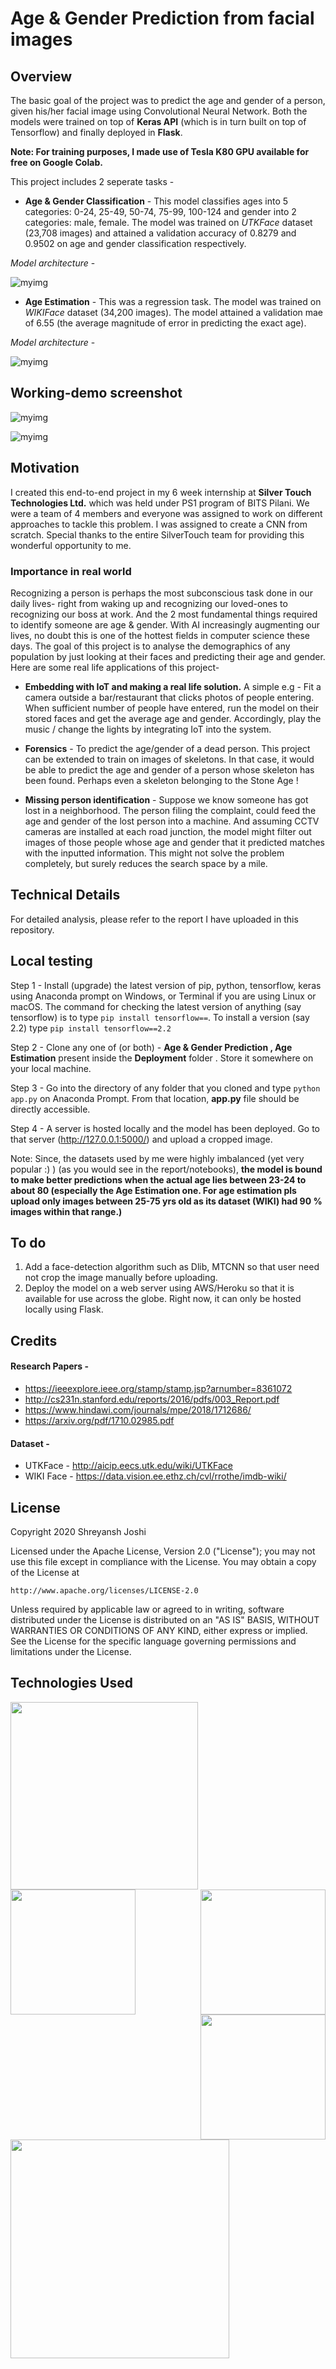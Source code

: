 # Age & Gender Prediction from facial images

## Overview
The basic goal of the project was to predict the age and gender of a person, given his/her facial image using Convolutional Neural Network. Both the models were trained on top of **Keras API** (which is in turn built on top of Tensorflow) and finally deployed in **Flask**.

**Note: For training purposes, I made use of Tesla K80 GPU available for free on Google Colab.**

This project includes 2 seperate tasks  -
* **Age & Gender Classification** - This model classifies ages into 5 categories: 0-24, 25-49, 50-74, 75-99, 100-124 and gender into 2 categories: male, female. The model was trained on *UTKFace* dataset (23,708 images) and attained a validation accuracy of 0.8279 and 0.9502 on age and gender classification respectively.
  
*Model architecture* - 

![myimg](readme_img/classifiers.PNG)       

* **Age Estimation** - This was a regression task. The model was trained on *WIKIFace* dataset (34,200 images). The model attained a validation mae of 6.55 (the average magnitude of error in predicting the exact age).

*Model architecture* -

![myimg](readme_img/regress.PNG)  

## Working-demo screenshot

![myimg](readme_img/class1.PNG)                                                                                   

![myimg](readme_img/reg1.PNG) 

## Motivation
I created this end-to-end project in my 6 week internship at **Silver Touch Technologies Ltd.** which was held under PS1 program of BITS Pilani. We were a team of 4 members and everyone was assigned to work on different approaches to tackle this problem. I was assigned to create a CNN from scratch. Special thanks to the entire SilverTouch team for providing this wonderful opportunity to me.

### Importance in real world
Recognizing a person is perhaps the most subconscious task done in our daily lives- right from waking up and recognizing our loved-ones to recognizing our boss at work. And the 2 most fundamental things required to identify someone are age & gender. With AI increasingly augmenting our lives, no doubt this is one of the hottest fields in computer science these days. The goal of this project is to analyse the demographics of any population by just looking at their faces and predicting their age and gender. Here are some real life applications of this project-
* **Embedding with IoT and making a real life solution.** A simple e.g - Fit a camera outside a bar/restaurant that clicks photos of people entering. When sufficient number of people have entered, run the model on their stored faces and get the average age and gender. Accordingly, play the music / change the lights by integrating IoT into the system.

* **Forensics** - To predict the age/gender of a dead person. This project can be extended to train on images of skeletons. In that case, it would be able to predict the age and gender of a person whose skeleton has been found. Perhaps even a skeleton belonging to the Stone Age !

* **Missing person identification** - Suppose we know someone has got lost in a neighborhood. The person filing the complaint, could feed the age and gender of the lost person into a machine. And assuming CCTV cameras are installed at each road junction, the model might filter out images of those people whose age and gender that it predicted matches with the inputted information. This might not solve the problem completely, but surely reduces the search space by a mile. 

## Technical Details
For detailed analysis, please refer to the report I have uploaded in this repository.

## Local testing
Step 1 - Install (upgrade) the latest version of pip, python, tensorflow, keras using Anaconda prompt on Windows, or Terminal if you are using Linux or macOS.
The command for checking the latest version of anything (say tensorflow) is to type `pip install tensorflow==`. 
To install a version (say 2.2) type `pip install tensorflow==2.2`

Step 2  - Clone any one of (or both) - **Age & Gender Prediction , Age Estimation** present inside the **Deployment** folder . Store it somewhere on your local machine.

Step 3 - Go into the directory of any folder that you cloned and type `python app.py` on Anaconda Prompt. From that location, **app.py** file should be directly accessible.

Step 4 - A server is hosted locally and the model has been deployed. Go to that server (http://127.0.0.1:5000/) and upload a cropped image.

Note: Since, the datasets used by me were highly imbalanced (yet very popular :) ) (as you would see in the report/notebooks), **the model is bound to make better predictions when the actual age lies between 23-24 to about 80 (especially the Age Estimation one. For age estimation pls upload only images between 25-75 yrs old as its dataset (WIKI) had 90 % images within that range.)** 

## To do
1. Add a face-detection algorithm such as Dlib, MTCNN so that user need not crop the image manually before uploading.
2. Deploy the model on a web server using AWS/Heroku so that it is available for use across the globe. Right now, it can only be hosted locally using Flask.

## Credits

#### Research Papers - 
* https://ieeexplore.ieee.org/stamp/stamp.jsp?arnumber=8361072
* http://cs231n.stanford.edu/reports/2016/pdfs/003_Report.pdf
* https://www.hindawi.com/journals/mpe/2018/1712686/
* https://arxiv.org/pdf/1710.02985.pdf

#### Dataset - 
* UTKFace - http://aicip.eecs.utk.edu/wiki/UTKFace
* WIKI Face - https://data.vision.ee.ethz.ch/cvl/rrothe/imdb-wiki/

 ## License
 Copyright 2020 Shreyansh Joshi

Licensed under the Apache License, Version 2.0 ("License"); you may not use this file except in compliance with the License. You may obtain a copy of the License at

`http://www.apache.org/licenses/LICENSE-2.0`

Unless required by applicable law or agreed to in writing, software distributed under the License is distributed on an "AS IS" BASIS, WITHOUT WARRANTIES OR CONDITIONS OF ANY KIND, either express or implied. See the License for the specific language governing permissions and limitations under the License.

## Technologies Used

<img src="https://github.com/ShreyanshJoshi/Facial-Demographics-using-CNN/blob/master/readme_img/1.png" width=300 align="left">
<img src="https://github.com/ShreyanshJoshi/Facial-Demographics-using-CNN/blob/master/readme_img/2.png" width=200 align="right">
<img src="https://github.com/ShreyanshJoshi/Facial-Demographics-using-CNN/blob/master/readme_img/4.PNG" width=200 align="left">
<img src="https://github.com/ShreyanshJoshi/Facial-Demographics-using-CNN/blob/master/readme_img/3.png" width=200 align="right"> 
<img src="https://github.com/ShreyanshJoshi/Facial-Demographics-using-CNN/blob/master/readme_img/5.jpg" width=350 align="left">
                  
                



                                                                   
